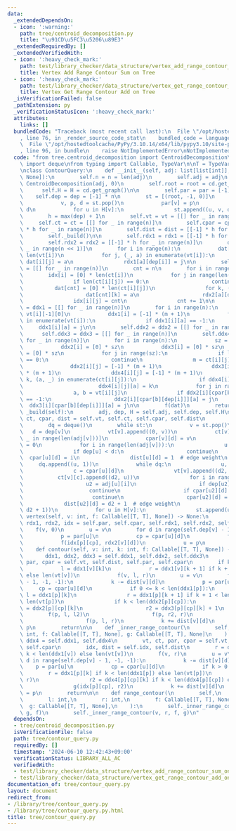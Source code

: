 ```yaml
---
data:
  _extendedDependsOn:
  - icon: ':warning:'
    path: tree/centroid_decomposition.py
    title: "\u91CD\u5FC3\u5206\u89E3"
  _extendedRequiredBy: []
  _extendedVerifiedWith:
  - icon: ':heavy_check_mark:'
    path: test/library_checker/data_structure/vertex_add_range_contour_sum_on_tree.test.py
    title: Vertex Add Range Contour Sum on Tree
  - icon: ':heavy_check_mark:'
    path: test/library_checker/data_structure/vertex_get_range_contour_add_on_tree.test.py
    title: Vertex Get Range Contour Add on Tree
  _isVerificationFailed: false
  _pathExtension: py
  _verificationStatusIcon: ':heavy_check_mark:'
  attributes:
    links: []
  bundledCode: "Traceback (most recent call last):\n  File \"/opt/hostedtoolcache/PyPy/3.10.14/x64/lib/pypy3.10/site-packages/onlinejudge_verify/documentation/build.py\"\
    , line 76, in _render_source_code_stat\n    bundled_code = language.bundle(\n\
    \  File \"/opt/hostedtoolcache/PyPy/3.10.14/x64/lib/pypy3.10/site-packages/onlinejudge_verify/languages/python.py\"\
    , line 96, in bundle\n    raise NotImplementedError\nNotImplementedError\n"
  code: "from tree.centroid_decomposition import CentroidDecomposition\n\nfrom collections\
    \ import deque\nfrom typing import Callable, TypeVar\n\nT = TypeVar(\"T\")\n\n\
    \nclass ContourQuery:\n    def __init__(self, adj: list[list[int]], f: Callable[[list[T]],\
    \ None]):\n        self.n = n = len(adj)\n        self.adj = adj\n        cd =\
    \ CentroidDecomposition(adj, 0)\n        self.root = root = cd.get_root()\n  \
    \      self.H = H = cd.get_graph()\n\n        self.par = par = [-1] * n\n    \
    \    self.dep = dep = [-1] * n\n        st = [(root, -1, 0)]\n        while st:\n\
    \            v, p, d = st.pop()\n            par[v] = p\n            dep[v] =\
    \ d\n            for u in H[v]:\n                st.append((u, v, d + 1))\n\n\
    \        h = max(dep) + 1\n        self.vt = vt = [[] for _ in range(n)]\n   \
    \     self.ct = ct = [[] for _ in range(n)]\n        self.cpar = cpar = [[-1]\
    \ * h for _ in range(n)]\n        self.dist = dist = [[-1] * h for _ in range(n)]\n\
    \        self._build()\n\n        self.rdx1 = rdx1 = [[-1] * h for _ in range(n)]\n\
    \        self.rdx2 = rdx2 = [[-1] * h for _ in range(n)]\n        dat = [[] for\
    \ _ in range(n << 1)]\n        for i in range(n):\n            dat[i] = [0] *\
    \ len(vt[i])\n            for j, (_, a) in enumerate(vt[i]):\n               \
    \ dat[i][j] = a\n                rdx1[a][dep[i]] = j\n\n        self.idx = idx\
    \ = [[] for _ in range(n)]\n        cnt = n\n        for i in range(n):\n    \
    \        idx[i] = [0] * len(ct[i])\n            for j in range(len(ct[i])):\n\
    \                if len(ct[i][j]) == 0:\n                    continue\n      \
    \          dat[cnt] = [0] * len(ct[i][j])\n                for k, (_, a) in enumerate(ct[i][j]):\n\
    \                    dat[cnt][k] = a\n                    rdx2[a][dep[i]] = k\n\
    \                idx[i][j] = cnt\n                cnt += 1\n\n        self.ddx1\
    \ = ddx1 = [[] for _ in range(n)]\n        for i in range(n):\n            m =\
    \ vt[i][-1][0]\n            ddx1[i] = [-1] * (m + 1)\n            for j, (a, _)\
    \ in enumerate(vt[i]):\n                if ddx1[i][a] == -1:\n               \
    \     ddx1[i][a] = j\n\n        self.ddx2 = ddx2 = [[] for _ in range(n)]\n  \
    \      self.ddx3 = ddx3 = [[] for _ in range(n)]\n        self.ddx4 = ddx4 = [[]\
    \ for _ in range(n)]\n        for i in range(n):\n            sz = len(ct[i])\n\
    \            ddx2[i] = [0] * sz\n            ddx3[i] = [0] * sz\n            ddx4[i]\
    \ = [0] * sz\n            for j in range(sz):\n                if len(ct[i][j])\
    \ == 0:\n                    continue\n                m = ct[i][j][-1][0]\n \
    \               ddx2[i][j] = [-1] * (m + 1)\n                ddx3[i][j] = [-1]\
    \ * (m + 1)\n                ddx4[i][j] = [-1] * (m + 1)\n                for\
    \ k, (a, _) in enumerate(ct[i][j]):\n                    if ddx4[i][j][a] == -1:\n\
    \                        ddx4[i][j][a] = k\n            for j in range(1, len(vt[i])):\n\
    \                a, b = vt[i][j]\n                if ddx2[i][cpar[b][dep[i]]][a]\
    \ == -1:\n                    ddx2[i][cpar[b][dep[i]]][a] = j\n              \
    \  ddx3[i][cpar[b][dep[i]]][a] = j\n\n        f(dat)\n        return\n\n    def\
    \ _build(self):\n        adj, dep, H = self.adj, self.dep, self.H\n        vt,\
    \ ct, cpar, dist = self.vt, self.ct, self.cpar, self.dist\n        st = [self.root]\n\
    \        dq = deque()\n        while st:\n            v = st.pop()\n         \
    \   d = dep[v]\n            vt[v].append((0, v))\n            ct[v] = [[] for\
    \ _ in range(len(adj[v]))]\n            cpar[v][d] = v\n            dist[v][d]\
    \ = 0\n            for i in range(len(adj[v])):\n                u = adj[v][i]\n\
    \                if dep[u] < d:\n                    continue\n              \
    \  cpar[u][d] = i\n                dist[u][d] = 1  # edge weight\n           \
    \     dq.append((u, 1))\n            while dq:\n                u, d2 = dq.popleft()\n\
    \                c = cpar[u][d]\n                vt[v].append((d2, u))\n     \
    \           ct[v][c].append((d2, u))\n                for i in range(len(adj[u])):\n\
    \                    u2 = adj[u][i]\n                    if dep[u2] < d:\n   \
    \                     continue\n                    if cpar[u2][d] != -1:\n  \
    \                      continue\n                    cpar[u2][d] = c\n       \
    \             dist[u2][d] = d2 + 1  # edge weight\n                    dq.append((u2,\
    \ d2 + 1))\n            for u in H[v]:\n                st.append(u)\n\n    def\
    \ vertex(self, v: int, f: Callable[[T, T], None]) -> None:\n        par, cpar,\
    \ rdx1, rdx2, idx = self.par, self.cpar, self.rdx1, self.rdx2, self.idx\n    \
    \    f(v, 0)\n        u = v\n        for d in range(self.dep[v] - 1, -1, -1):\n\
    \            p = par[u]\n            cp = cpar[u][d]\n            f(p, rdx1[v][d])\n\
    \            f(idx[p][cp], rdx2[v][d])\n            u = p\n        return\n\n\
    \    def contour(self, v: int, k: int, f: Callable[[T, T], None]) -> None:\n \
    \       ddx1, ddx2, ddx3 = self.ddx1, self.ddx2, self.ddx3\n        vt, dist,\
    \ par, cpar = self.vt, self.dist, self.par, self.cpar\n        if k < len(ddx1[v]):\n\
    \            l = ddx1[v][k]\n            r = ddx1[v][k + 1] if k + 1 < len(ddx1[v])\
    \ else len(vt[v])\n            f(v, l, r)\n        u = v\n        for d in range(self.dep[v]\
    \ - 1, -1, -1):\n            k -= dist[v][d]\n            p = par[u]\n       \
    \     cp = cpar[u][d]\n            if 0 <= k < len(ddx1[p]):\n               \
    \ l = ddx1[p][k]\n                r = ddx1[p][k + 1] if k + 1 < len(ddx1[p]) else\
    \ len(vt[p])\n                if k < len(ddx2[p][cp]):\n                    l2\
    \ = ddx2[p][cp][k]\n                    r2 = ddx3[p][cp][k] + 1\n            \
    \        f(p, l, l2)\n                    f(p, r2, r)\n                else:\n\
    \                    f(p, l, r)\n            k += dist[v][d]\n            u =\
    \ p\n        return\n\n    def _inner_range_contour(\n        self, v: int, k:\
    \ int, f: Callable[[T, T], None], g: Callable[[T, T], None]\n    ):\n        ddx1,\
    \ ddx4 = self.ddx1, self.ddx4\n        vt, ct, par, cpar = self.vt, self.ct, self.par,\
    \ self.cpar\n        idx, dist = self.idx, self.dist\n        r = ddx1[v][k] if\
    \ k < len(ddx1[v]) else len(vt[v])\n        f(v, r)\n        u = v\n        for\
    \ d in range(self.dep[v] - 1, -1, -1):\n            k -= dist[v][d]\n        \
    \    p = par[u]\n            cp = cpar[u][d]\n            if k > 0:\n        \
    \        r = ddx1[p][k] if k < len(ddx1[p]) else len(vt[p])\n                f(p,\
    \ r)\n                r2 = ddx4[p][cp][k] if k < len(ddx4[p][cp]) else len(ct[p][cp])\n\
    \                g(idx[p][cp], r2)\n            k += dist[v][d]\n            u\
    \ = p\n        return\n\n    def range_contour(\n        self,\n        v: int,\n\
    \        l: int,\n        r: int,\n        f: Callable[[T, T], None],\n      \
    \  g: Callable[[T, T], None],\n    ):\n        self._inner_range_contour(v, l,\
    \ g, f)\n        self._inner_range_contour(v, r, f, g)\n"
  dependsOn:
  - tree/centroid_decomposition.py
  isVerificationFile: false
  path: tree/contour_query.py
  requiredBy: []
  timestamp: '2024-06-10 12:42:43+09:00'
  verificationStatus: LIBRARY_ALL_AC
  verifiedWith:
  - test/library_checker/data_structure/vertex_add_range_contour_sum_on_tree.test.py
  - test/library_checker/data_structure/vertex_get_range_contour_add_on_tree.test.py
documentation_of: tree/contour_query.py
layout: document
redirect_from:
- /library/tree/contour_query.py
- /library/tree/contour_query.py.html
title: tree/contour_query.py
---
```

